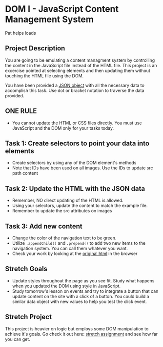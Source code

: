 # DOM I - JavaScript Content Management System
Pat helps loads
## Project Description
You are going to be emulating a content managment system by controlling the content in the JavaScript file instead of the HTML file. This project is an excercise pointed at selecting elements and then updating them without touching the HTML file using the DOM.

You have been provided a [JSON object](js/index.js) with all the necessary data to accomplish this task.  Use dot or bracket notation to traverse the data provided.

## ONE RULE
* You cannot update the HTML or CSS files directly.  You must use JavaScript and the DOM only for your tasks today.

## Task 1: Create selectors to point your data into elements
 * Create selectors by using any of the DOM element's methods
 * Note that IDs have been used on all images.  Use the IDs to update src path content

## Task 2: Update the HTML with the JSON data
* Remember, NO direct updating of the HTML is allowed.
* Using your selectors, update the content to match the example file.
* Remember to update the src attributes on images

## Task 3: Add new content
* Change the color of the navigation text to be green.
* Utilize `.appendChild()` and `.prepend()` to add two new items to the navigation system. You can call them whatever you want.
* Check your work by looking at the [original html](original.html) in the browser

## Stretch Goals
* Update styles throughout the page as you see fit.  Study what happens when you updated the DOM using style in JavaScript.  
* Study tomorrow's lesson on events and try to integrate a button that can update content on the site with a click of a button.  You could build a similar data object with new values to help you test the click event.

## Stretch Project
This project is heavier on logic but employs some DOM manipulation to achieve it's goals.  Go check it out here: [stretch assignment](stretch-assignment) and see how far you can get. 